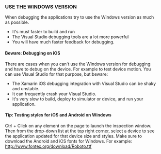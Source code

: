 ﻿
### USE THE WINDOWS VERSION

When debugging the applications try to use the Windows version as much as possible.

- It's must faster to build and run
- The Visual Studio debugging tools are a lot more powerful
- You will have much faster feedback for debugging.

#### Beware: Debugging on iOS

There are cases when you can't use the Windows version for debugging and have to debug on the device. For example to test device motion. You can use Visual Studio for that purpose, but beware: 

- The Xamarin iOS debugging integration with Visual Studio can be shaky and unstable.
- It can frequently crash your Visual Studio.
- It's very slow to build, deploy to simulator or device, and run your application.
 
 

#### Tip: Testing styles for iOS and Android on Windows

Ctrl + Click on any element on the page to launch the inspection window. Then from the drop-down list at the top right corner, select a device to see the application updated for that device size and styles. Make sure to download the Android and iOS fonts for Windows. For example: http://www.fontex.org/download/Roboto.ttf